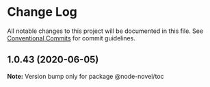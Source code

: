 # Change Log

All notable changes to this project will be documented in this file.
See [Conventional Commits](https://conventionalcommits.org) for commit guidelines.

## 1.0.43 (2020-06-05)

**Note:** Version bump only for package @node-novel/toc
